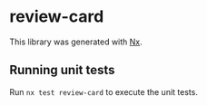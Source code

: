 # review-card

This library was generated with [Nx](https://nx.dev).

## Running unit tests

Run `nx test review-card` to execute the unit tests.
